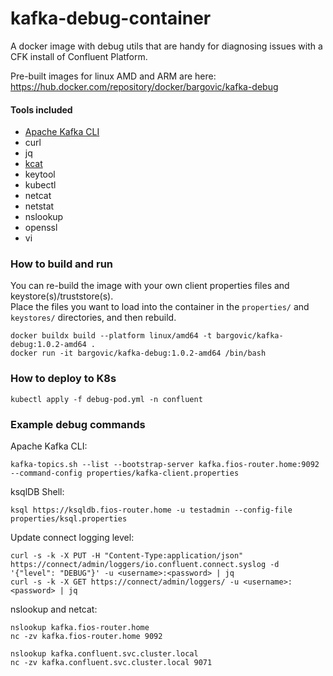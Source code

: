 # kafka-debug-container
A docker image with debug utils that are handy for diagnosing issues with a CFK install of Confluent Platform.

Pre-built images for linux AMD and ARM are here: https://hub.docker.com/repository/docker/bargovic/kafka-debug

#### Tools included
* [Apache Kafka CLI](https://docs.confluent.io/kafka/operations-tools/kafka-tools.html)
* curl
* jq
* [kcat](https://github.com/edenhill/kcat)
* keytool
* kubectl
* netcat
* netstat
* nslookup
* openssl
* vi

### How to build and run
You can re-build the image with your own client properties files and keystore(s)/truststore(s).  
Place the files you want to load into the container in the `properties/` and `keystores/` directories, and then rebuild.

```
docker buildx build --platform linux/amd64 -t bargovic/kafka-debug:1.0.2-amd64 .
docker run -it bargovic/kafka-debug:1.0.2-amd64 /bin/bash
```

### How to deploy to K8s
```
kubectl apply -f debug-pod.yml -n confluent
```

### Example debug commands 
Apache Kafka CLI:
```
kafka-topics.sh --list --bootstrap-server kafka.fios-router.home:9092 --command-config properties/kafka-client.properties
```

ksqlDB Shell:
```
ksql https://ksqldb.fios-router.home -u testadmin --config-file properties/ksql.properties
```

Update connect logging level:
```
curl -s -k -X PUT -H "Content-Type:application/json" https://connect/admin/loggers/io.confluent.connect.syslog -d '{"level": "DEBUG"}' -u <username>:<password> | jq
curl -s -k -X GET https://connect/admin/loggers/ -u <username>:<password> | jq
```

nslookup and netcat:
```
nslookup kafka.fios-router.home
nc -zv kafka.fios-router.home 9092

nslookup kafka.confluent.svc.cluster.local
nc -zv kafka.confluent.svc.cluster.local 9071
```



